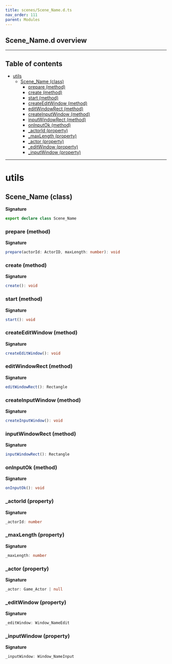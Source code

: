 ```yaml
---
title: scenes/Scene_Name.d.ts
nav_order: 111
parent: Modules
---
```


## Scene_Name.d overview

---

<h2 class="text-delta">Table of contents</h2>

- [utils](#utils)
  - [Scene_Name (class)](#scene_name-class)
    - [prepare (method)](#prepare-method)
    - [create (method)](#create-method)
    - [start (method)](#start-method)
    - [createEditWindow (method)](#createeditwindow-method)
    - [editWindowRect (method)](#editwindowrect-method)
    - [createInputWindow (method)](#createinputwindow-method)
    - [inputWindowRect (method)](#inputwindowrect-method)
    - [onInputOk (method)](#oninputok-method)
    - [\_actorId (property)](#_actorid-property)
    - [\_maxLength (property)](#_maxlength-property)
    - [\_actor (property)](#_actor-property)
    - [\_editWindow (property)](#_editwindow-property)
    - [\_inputWindow (property)](#_inputwindow-property)

---

# utils

## Scene_Name (class)

**Signature**

```ts
export declare class Scene_Name
```

### prepare (method)

**Signature**

```ts
prepare(actorId: ActorID, maxLength: number): void
```

### create (method)

**Signature**

```ts
create(): void
```

### start (method)

**Signature**

```ts
start(): void
```

### createEditWindow (method)

**Signature**

```ts
createEditWindow(): void
```

### editWindowRect (method)

**Signature**

```ts
editWindowRect(): Rectangle
```

### createInputWindow (method)

**Signature**

```ts
createInputWindow(): void
```

### inputWindowRect (method)

**Signature**

```ts
inputWindowRect(): Rectangle
```

### onInputOk (method)

**Signature**

```ts
onInputOk(): void
```

### \_actorId (property)

**Signature**

```ts
_actorId: number
```

### \_maxLength (property)

**Signature**

```ts
_maxLength: number
```

### \_actor (property)

**Signature**

```ts
_actor: Game_Actor | null
```

### \_editWindow (property)

**Signature**

```ts
_editWindow: Window_NameEdit
```

### \_inputWindow (property)

**Signature**

```ts
_inputWindow: Window_NameInput
```
